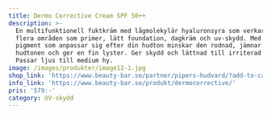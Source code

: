 ```yaml
---
title: Dermo Corrective Cream SPF 50++
description: >-
  En multifunktionell fuktkräm med lågmolekylär hyaluronsyra som verkar inom
  flera områden som primer, lätt foundation, dagkräm och uv-skydd. Med naturliga
  pigment som anpassar sig efter din hudton minskar den rodnad, jämnar ut
  hudtonen och ger en fin lyster. Ger skydd och lättnad till irriterad hud.
  Passar ljus till medium hy.
image: /images/produkter/image12-1.jpg
shop_link: 'https://www.beauty-bar.se/partner/pipers-hudvard/?add-to-cart=1375'
info_link: 'https://www.beauty-bar.se/produkt/dermocorrective/'
pris: '579:-'
category: UV-skydd
---
```


